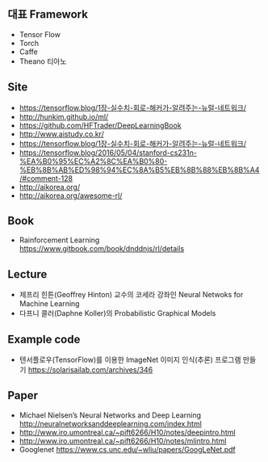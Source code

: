 ## 대표 Framework
- Tensor Flow
- Torch
- Caffe
- Theano 티아노

## Site
- https://tensorflow.blog/1장-실수치-회로-해커가-알려주는-뉴럴-네트워크/
- http://hunkim.github.io/ml/
- https://github.com/HFTrader/DeepLearningBook
- http://www.aistudy.co.kr/
- https://tensorflow.blog/1장-실수치-회로-해커가-알려주는-뉴럴-네트워크/
- https://tensorflow.blog/2016/05/04/stanford-cs231n-%EA%B0%95%EC%A2%8C%EA%B0%80-%EB%8B%AB%ED%98%94%EC%8A%B5%EB%8B%88%EB%8B%A4/#comment-128
- http://aikorea.org/
- http://aikorea.org/awesome-rl/

## Book
- Rainforcement Learning https://www.gitbook.com/book/dnddnjs/rl/details

## Lecture
- 제프리 힌튼(Geoffrey Hinton) 교수의 코세라 강좌인 Neural Netwoks for Machine Learning
- 다프니 콜러(Daphne Koller)의 Probabilistic Graphical Models

## Example code
- 텐서플로우(TensorFlow)를 이용한 ImageNet 이미지 인식(추론) 프로그램 만들기 https://solarisailab.com/archives/346

## Paper
- Michael Nielsen’s Neural Networks and Deep Learning http://neuralnetworksanddeeplearning.com/index.html
- http://www.iro.umontreal.ca/~pift6266/H10/notes/deepintro.html
- http://www.iro.umontreal.ca/~pift6266/H10/notes/mlintro.html
- Googlenet https://www.cs.unc.edu/~wliu/papers/GoogLeNet.pdf
